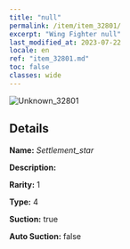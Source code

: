 ```yaml
---
title: "null"
permalink: /item/item_32801/
excerpt: "Wing Fighter null"
last_modified_at: 2023-07-22
locale: en
ref: "item_32801.md"
toc: false
classes: wide
---
```



 ![Unknown_32801](/images/item/Settlement_star_p.png)



## Details

 **Name:** *Settlement_star* 

 **Description:** 

 **Rarity:** 1 

 **Type:** 4 

 **Suction:** true 

 **Auto Suction:** false 


